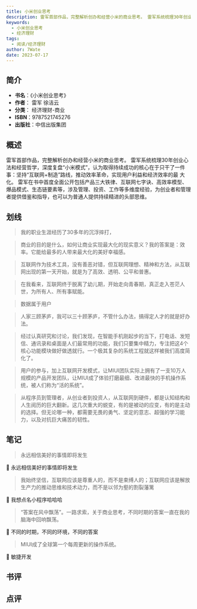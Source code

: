 ```yaml
---
title: 小米创业思考
description: 雷军首部作品，完整解析创办和经营小米的商业思考。 雷军系统梳理30年创业心法和经营哲学，深度复盘“小米模式”，认为取得持续成功的核心在于只干了一件事：坚持“互联网+制造”路线，推动效率革命，实现用户利益和经济效率的最 大化。 雷军在书中首度全面公开包括产品
keywords:
  - 小米创业思考
  - 经济理财
tags:
  - 阅读/经济理财
author: 7Wate
date: 2023-07-17
---
```


## 简介

- **书名**：《小米创业思考》
- **作者**： 雷军 徐洁云
- **分类**： 经济理财-商业
- **ISBN**：9787521745276
- **出版社**：中信出版集团

## 概述

雷军首部作品，完整解析创办和经营小米的商业思考。 雷军系统梳理30年创业心法和经营哲学，深度复盘“小米模式”，认为取得持续成功的核心在于只干了一件事：坚持“互联网+制造”路线，推动效率革命，实现用户利益和经济效率的最 大化。 雷军在书中首度全面公开包括产品三大铁律、互联网七字诀、高效率模型、爆品模式、生态链要素等，涉及管理、投资、工作等多维度经验，为创业者和管理者提供借鉴和指导，也可以为普通人提供持续精进的头部思维。

## 划线 
 

> 我的职业生涯经历了30多年的沉浮摔打， 

> 商业的目的是什么，如何让商业实现最大化的现实意义？我的答案是：效率。它能给最多的人带来最大化的美好幸福感。 

> 互联网作为技术工具，没有善恶对错，但互联网理想、精神和方法，从互联网出现的第一天开始，就是为了高效、透明、公平和普惠。 

> 在我看来，互联网终于脱离了幼儿期，开始走向青春期，真正走入苍茫人世，为所有人、所有事赋能。 

> 数据属于用户 

> 人家三顾茅庐，我可以三十顾茅庐，不管什么办法，搞得定人才的就是好办法。 

> 经过认真研究和讨论，我们发现，在智能手机刚起步的当下，打电话、发短信、通讯录和桌面是人们最常用的功能，我们只要集中精力，专注把这4个核心功能模块做好做透就行。一个极其复杂的系统工程就这样被我们高度简化了。 

> 用户的参与，加上互联网开发模式，让MIUI团队实际上拥有了一支10万人规模的产品开发团队，让MIUI成了体验打磨最细、改进最快的手机操作系统，被人们称为“活的系统”。 

> 从程序员到管理者，从创业者到投资人，从互联网到硬件，都是认知结构和人生阅历的巨大翻新。这几次重大的蜕变，有的是被动的应变，有的是主动的选择。但无论哪一种，都需要无畏的勇气、坚定的意志、超强的学习能力，以及对抗巨大痛苦的韧性。

## 笔记


> 永远相信美好的事情即将发生

💭 永远相信美好的事情即将发生

> 我始终坚信，互联网应该是尊重人的，而不是束缚人的；互联网应该是解放生产力的推动思维和技术动力，而不是以邻为壑的割裂藩篱

💭 我想点名小程序哈哈哈

> “答案在风中飘荡”。一路求索，关于商业思考，不同时期的答案一直在我的脑海中回响飘荡。

💭 不同的时期，不同的环境，不同的答案

> MIUI成了全球第一个每周更新的操作系统。

💭 敏捷开发

## 书评


## 点评

